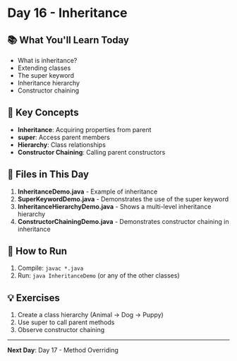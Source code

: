 # Day 16 - Inheritance

## 📚 What You'll Learn Today

- What is inheritance?
- Extending classes
- The super keyword
- Inheritance hierarchy
- Constructor chaining

## 🎯 Key Concepts

- **Inheritance**: Acquiring properties from parent
- **super**: Access parent members
- **Hierarchy**: Class relationships
- **Constructor Chaining**: Calling parent constructors

## 📁 Files in This Day

1. **InheritanceDemo.java** - Example of inheritance
2. **SuperKeywordDemo.java** - Demonstrates the use of the super keyword
3. **InheritanceHierarchyDemo.java** - Shows a multi-level inheritance hierarchy
4. **ConstructorChainingDemo.java** - Demonstrates constructor chaining in inheritance

## 🚀 How to Run

1. Compile: `javac *.java`
2. Run: `java InheritanceDemo` (or any of the other classes)

## 💡 Exercises

1. Create a class hierarchy (Animal -> Dog -> Puppy)
2. Use super to call parent methods
3. Observe constructor chaining

---

**Next Day**: Day 17 - Method Overriding 